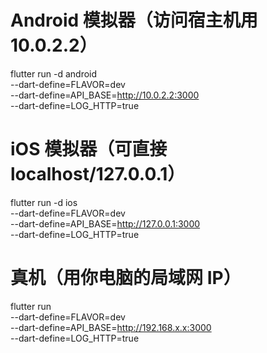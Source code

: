 # Android 模拟器（访问宿主机用 10.0.2.2）
flutter run -d android \
--dart-define=FLAVOR=dev \
--dart-define=API_BASE=http://10.0.2.2:3000 \
--dart-define=LOG_HTTP=true

# iOS 模拟器（可直接 localhost/127.0.0.1）
flutter run -d ios \
--dart-define=FLAVOR=dev \
--dart-define=API_BASE=http://127.0.0.1:3000 \
--dart-define=LOG_HTTP=true

# 真机（用你电脑的局域网 IP）
flutter run \
--dart-define=FLAVOR=dev \
--dart-define=API_BASE=http://192.168.x.x:3000 \
--dart-define=LOG_HTTP=true